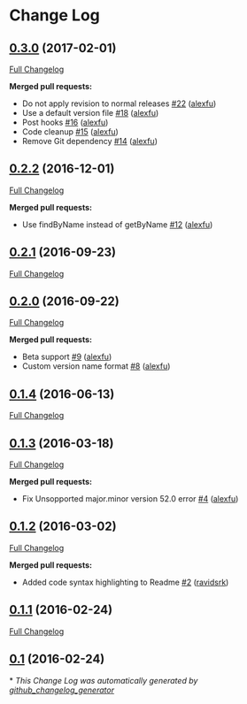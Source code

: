 # Change Log

## [0.3.0](https://github.com/alexfu/androidautoversion/tree/0.3.0) (2017-02-01)
[Full Changelog](https://github.com/alexfu/androidautoversion/compare/0.2.2...0.3.0)

**Merged pull requests:**

- Do not apply revision to normal releases [\#22](https://github.com/alexfu/androidautoversion/pull/22) ([alexfu](https://github.com/alexfu))
- Use a default version file [\#18](https://github.com/alexfu/androidautoversion/pull/18) ([alexfu](https://github.com/alexfu))
- Post hooks [\#16](https://github.com/alexfu/androidautoversion/pull/16) ([alexfu](https://github.com/alexfu))
- Code cleanup [\#15](https://github.com/alexfu/androidautoversion/pull/15) ([alexfu](https://github.com/alexfu))
- Remove Git dependency [\#14](https://github.com/alexfu/androidautoversion/pull/14) ([alexfu](https://github.com/alexfu))

## [0.2.2](https://github.com/alexfu/androidautoversion/tree/0.2.2) (2016-12-01)
[Full Changelog](https://github.com/alexfu/androidautoversion/compare/0.2.1...0.2.2)

**Merged pull requests:**

- Use findByName instead of getByName [\#12](https://github.com/alexfu/androidautoversion/pull/12) ([alexfu](https://github.com/alexfu))

## [0.2.1](https://github.com/alexfu/androidautoversion/tree/0.2.1) (2016-09-23)
[Full Changelog](https://github.com/alexfu/androidautoversion/compare/0.2.0...0.2.1)

## [0.2.0](https://github.com/alexfu/androidautoversion/tree/0.2.0) (2016-09-22)
[Full Changelog](https://github.com/alexfu/androidautoversion/compare/0.1.4...0.2.0)

**Merged pull requests:**

- Beta support [\#9](https://github.com/alexfu/androidautoversion/pull/9) ([alexfu](https://github.com/alexfu))
- Custom version name format [\#8](https://github.com/alexfu/androidautoversion/pull/8) ([alexfu](https://github.com/alexfu))

## [0.1.4](https://github.com/alexfu/androidautoversion/tree/0.1.4) (2016-06-13)
[Full Changelog](https://github.com/alexfu/androidautoversion/compare/0.1.3...0.1.4)

## [0.1.3](https://github.com/alexfu/androidautoversion/tree/0.1.3) (2016-03-18)
[Full Changelog](https://github.com/alexfu/androidautoversion/compare/0.1.2...0.1.3)

**Merged pull requests:**

- Fix Unsopported major.minor version 52.0 error [\#4](https://github.com/alexfu/androidautoversion/pull/4) ([alexfu](https://github.com/alexfu))

## [0.1.2](https://github.com/alexfu/androidautoversion/tree/0.1.2) (2016-03-02)
[Full Changelog](https://github.com/alexfu/androidautoversion/compare/0.1.1...0.1.2)

**Merged pull requests:**

- Added code syntax highlighting to Readme [\#2](https://github.com/alexfu/androidautoversion/pull/2) ([ravidsrk](https://github.com/ravidsrk))

## [0.1.1](https://github.com/alexfu/androidautoversion/tree/0.1.1) (2016-02-24)
[Full Changelog](https://github.com/alexfu/androidautoversion/compare/0.1...0.1.1)

## [0.1](https://github.com/alexfu/androidautoversion/tree/0.1) (2016-02-24)


\* *This Change Log was automatically generated by [github_changelog_generator](https://github.com/skywinder/Github-Changelog-Generator)*